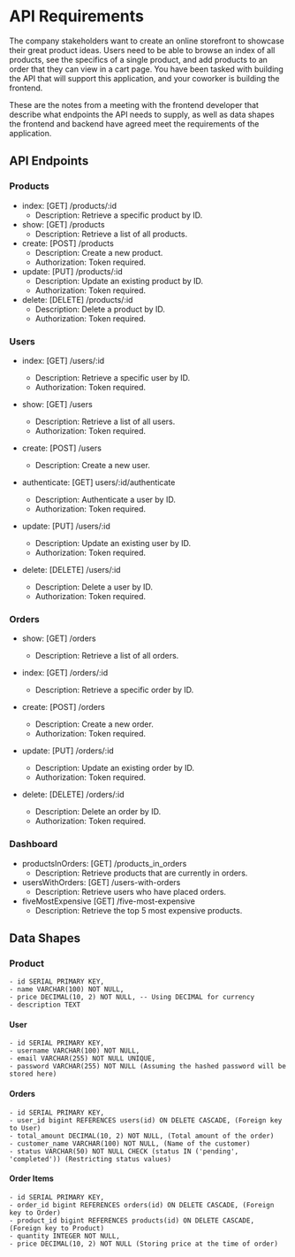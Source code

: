 # API Requirements

The company stakeholders want to create an online storefront to showcase their great product ideas. Users need to be able to browse an index of all products, see the specifics of a single product, and add products to an order that they can view in a cart page. You have been tasked with building the API that will support this application, and your coworker is building the frontend.

These are the notes from a meeting with the frontend developer that describe what endpoints the API needs to supply, as well as data shapes the frontend and backend have agreed meet the requirements of the application.

## API Endpoints

### Products

- index: [GET] /products/:id
  - Description: Retrieve a specific product by ID.
- show: [GET] /products
  - Description: Retrieve a list of all products.
- create: [POST] /products
  - Description: Create a new product.
  - Authorization: Token required.
- update: [PUT] /products/:id
  - Description: Update an existing product by ID.
  - Authorization: Token required.
- delete: [DELETE] /products/:id
  - Description: Delete a product by ID.
  - Authorization: Token required.

### Users

- index: [GET] /users/:id
  - Description: Retrieve a specific user by ID.
  - Authorization: Token required.
- show: [GET] /users

  - Description: Retrieve a list of all users.
  - Authorization: Token required.

- create: [POST] /users

  - Description: Create a new user.

- authenticate: [GET] users/:id/authenticate

  - Description: Authenticate a user by ID.
  - Authorization: Token required.

- update: [PUT] /users/:id

  - Description: Update an existing user by ID.
  - Authorization: Token required.

- delete: [DELETE] /users/:id
  - Description: Delete a user by ID.
  - Authorization: Token required.

### Orders

- show: [GET] /orders

  - Description: Retrieve a list of all orders.

- index: [GET] /orders/:id

  - Description: Retrieve a specific order by ID.

- create: [POST] /orders

  - Description: Create a new order.
  - Authorization: Token required.

- update: [PUT] /orders/:id

  - Description: Update an existing order by ID.
  - Authorization: Token required.

- delete: [DELETE] /orders/:id
  - Description: Delete an order by ID.
  - Authorization: Token required.

### Dashboard

- productsInOrders: [GET] /products_in_orders
  - Description: Retrieve products that are currently in orders.
- usersWithOrders: [GET] /users-with-orders
  - Description: Retrieve users who have placed orders.
- fiveMostExpensive [GET] /five-most-expensive
  - Description: Retrieve the top 5 most expensive products.

## Data Shapes

### Product

```
- id SERIAL PRIMARY KEY,
- name VARCHAR(100) NOT NULL,
- price DECIMAL(10, 2) NOT NULL, -- Using DECIMAL for currency
- description TEXT
```

#### User

```
- id SERIAL PRIMARY KEY,
- username VARCHAR(100) NOT NULL,
- email VARCHAR(255) NOT NULL UNIQUE,
- password VARCHAR(255) NOT NULL (Assuming the hashed password will be stored here)
```

#### Orders

```
- id SERIAL PRIMARY KEY,
- user_id bigint REFERENCES users(id) ON DELETE CASCADE, (Foreign key to User)
- total_amount DECIMAL(10, 2) NOT NULL, (Total amount of the order)
- customer_name VARCHAR(100) NOT NULL, (Name of the customer)
- status VARCHAR(50) NOT NULL CHECK (status IN ('pending', 'completed')) (Restricting status values)
```

#### Order Items

```
- id SERIAL PRIMARY KEY,
- order_id bigint REFERENCES orders(id) ON DELETE CASCADE, (Foreign key to Order)
- product_id bigint REFERENCES products(id) ON DELETE CASCADE, (Foreign key to Product)
- quantity INTEGER NOT NULL,
- price DECIMAL(10, 2) NOT NULL (Storing price at the time of order)
```
